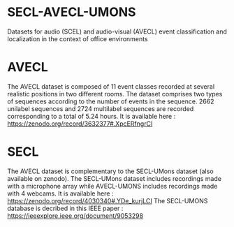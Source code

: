 # SECL-AVECL-UMONS
Datasets for audio (SCEL) and audio-visual (AVECL) event classification and localization in the context of office environments

# AVECL
The AVECL dataset is composed of 11 event classes recorded at several realistic positions in two different rooms. The dataset comprises two types of sequences according to the number of events in the sequence. 2662 unilabel sequences and 2724 multilabel sequences are recorded corresponding to a total of 5.24 hours.
It is available here : https://zenodo.org/record/3632377#.XpcERfngrCI

# SECL
The AVECL dataset is complementary to the SECL-UMons dataset (also available on zenodo). The SECL-UMons dataset includes recordings made with a microphone array while AVECL-UMONS includes recordings made with 4 webcams. 
It is available here : https://zenodo.org/record/4030340#.YDe_kurjLCI
The SECL-UMONS database is decribed in this IEEE paper : https://ieeexplore.ieee.org/document/9053298 
